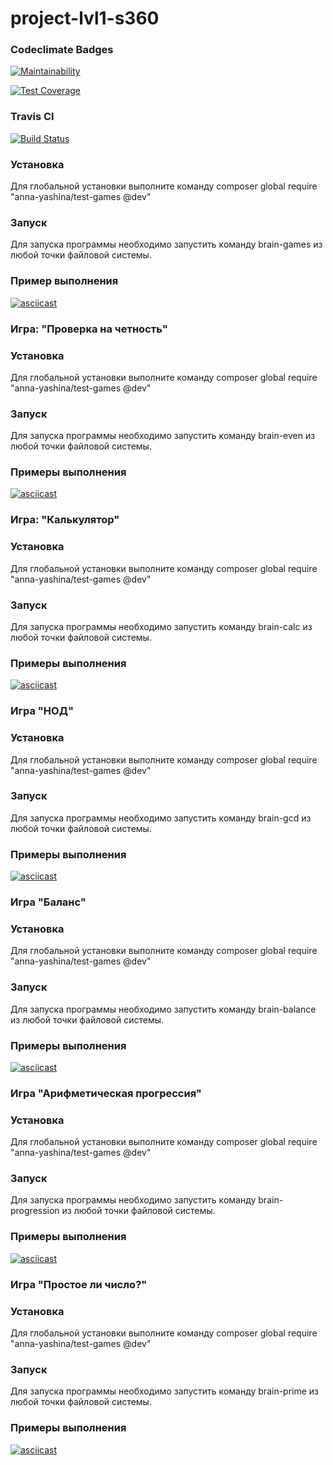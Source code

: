 # project-lvl1-s360

### Codeclimate Badges

[![Maintainability](https://api.codeclimate.com/v1/badges/1465b481af6b2e9cdf5e/maintainability)](https://codeclimate.com/github/anna-yashina/project-lvl1-s360/maintainability)

[![Test Coverage](https://api.codeclimate.com/v1/badges/1465b481af6b2e9cdf5e/test_coverage)](https://codeclimate.com/github/anna-yashina/project-lvl1-s360/test_coverage)

### Travis Cl

[![Build Status](https://travis-ci.org/anna-yashina/project-lvl1-s360.svg?branch=master)](https://travis-ci.org/anna-yashina/project-lvl1-s360)

### Установка

Для глобальной установки выполните команду composer global require "anna-yashina/test-games @dev"

### Запуск

Для запуска программы необходимо запустить команду brain-games из любой точки файловой системы.

### Пример выполнения

[![asciicast](https://asciinema.org/a/dSbak0GOf1ZELNzZA2wUkKjyg.png)](https://asciinema.org/a/dSbak0GOf1ZELNzZA2wUkKjyg)

### Игра: "Проверка на четность"

### Установка

Для глобальной установки выполните команду composer global require "anna-yashina/test-games @dev"

### Запуск

Для запуска программы необходимо запустить команду brain-even из любой точки файловой системы.

### Примеры выполнения

[![asciicast](https://asciinema.org/a/rxDtbf98Ohx0YnkCYNHv3fEgK.png)](https://asciinema.org/a/rxDtbf98Ohx0YnkCYNHv3fEgK)

### Игра: "Калькулятор"

### Установка

Для глобальной установки выполните команду composer global require "anna-yashina/test-games @dev"

### Запуск

Для запуска программы необходимо запустить команду brain-calc из любой точки файловой системы.

### Примеры выполнения

[![asciicast](https://asciinema.org/a/LALKWo4VV5nEoeZUOjmi1namU.png)](https://asciinema.org/a/LALKWo4VV5nEoeZUOjmi1namU)

### Игра "НОД"

### Установка

Для глобальной установки выполните команду composer global require "anna-yashina/test-games @dev"

### Запуск

Для запуска программы необходимо запустить команду brain-gcd из любой точки файловой системы.

### Примеры выполнения

[![asciicast](https://asciinema.org/a/RBEhvzxFppt7Cx5CksFWdT8MW.png)](https://asciinema.org/a/RBEhvzxFppt7Cx5CksFWdT8MW)

### Игра "Баланс"

### Установка

Для глобальной установки выполните команду composer global require "anna-yashina/test-games @dev"

### Запуск

Для запуска программы необходимо запустить команду brain-balance из любой точки файловой системы.

### Примеры выполнения

[![asciicast](https://asciinema.org/a/W4yV325KyAIKWGHUEBstong1b.png)](https://asciinema.org/a/W4yV325KyAIKWGHUEBstong1b)

### Игра "Арифметическая прогрессия"

### Установка

Для глобальной установки выполните команду composer global require "anna-yashina/test-games @dev"

### Запуск

Для запуска программы необходимо запустить команду brain-progression из любой точки файловой системы.

### Примеры выполнения

[![asciicast](https://asciinema.org/a/jqoNhtr3Y3OTGEcnCBwBMC6fw.png)](https://asciinema.org/a/jqoNhtr3Y3OTGEcnCBwBMC6fw)

### Игра "Простое ли число?"

### Установка

Для глобальной установки выполните команду composer global require "anna-yashina/test-games @dev"

### Запуск

Для запуска программы необходимо запустить команду brain-prime из любой точки файловой системы.

### Примеры выполнения

[![asciicast](https://asciinema.org/a/k4Bt1WFOJ0YT446bmdAW3mwmK.png)](https://asciinema.org/a/k4Bt1WFOJ0YT446bmdAW3mwmK)



